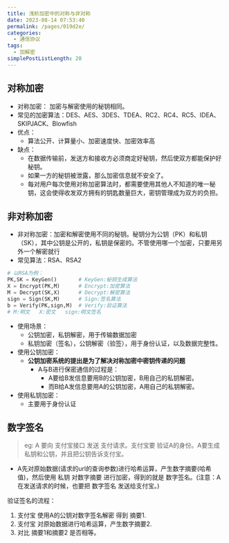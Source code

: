 ```yaml
---
title: 浅析加密中的对称与非对称
date: 2023-08-14 07:53:40
permalink: /pages/019d2e/
categories:
  - 通信协议
tags:
  - 加解密
simplePostListLength: 20
---
```

## 对称加密
- 对称加密： 加密与解密使用的秘钥相同。
- 常见的加密算法：DES、AES、3DES、TDEA、RC2、RC4、RC5、IDEA、SKIPJACK、Blowfish
- 优点：
   - 算法公开、计算量小、加密速度快、加密效率高
- 缺点：
   - 在数据传输前，发送方和接收方必须商定好秘钥，然后使双方都能保护好秘钥。
   - 如果一方的秘钥被泄露，那么加密信息就不安全了。
   - 每对用户每次使用对称加密算法时，都需要使用其他人不知道的唯一秘钥，这会使得收发双方拥有的钥匙数量巨大，密钥管理成为双方的负担。
## 非对称加密

- 非对称加密：加密和解密使用不同的秘钥。秘钥分为公钥（PK）和私钥（SK），其中公钥是公开的，私钥是保密的。不管使用哪一个加密，只要用另外一个解密就行
- 常见算法：RSA、RSA2
```python
# 以RSA为例：
PK,SK = KeyGen()       # KeyGen:秘钥生成算法
X = Encrypt(PK,M)      # Encrypt:加密算法
M = Decrypt(SK,X)      # Decrypt:解密算法
sign = Sign(SK,M)      # Sign:签名算法 
b = Verify(PK,sign,M)  # Verify:验证算法
# M:明文   X:密文   sign:明文签名
```

- 使用场景：
   - 公钥加密，私钥解密，用于传输数据加密
   - 私钥加密（签名），公钥解密（验签），用于身份认证，以及数据完整性。
- 使用公钥加密：
   - **公钥加密系统的提出是为了解决对称加密中密钥传递的问题**
      - A与B进行保密通信的过程是：
         - A要给B发信息要用B的公钥加密，B用自己的私钥解密。
         - 而B给A发信息要用A的公钥加密，A用自己的私钥解密。
- 使用私钥加密：
   - 主要用于身份认证

## 数字签名
> eg: A 要向 支付宝接口 发送 支付请求。支付宝要 验证A的身份。A要生成私钥和公钥，并且把公钥告诉支付宝。

- A先对原始数据(请求的url的查询参数)进行哈希运算，产生数字摘要(哈希值)，然后使用 私钥 对数字摘要 进行加密，得到的就是 数字签名。(注意：A在发送请求的时候，也要把 数字签名 发送给支付宝。)

验证签名的流程：
1. 支付宝 使用A的公钥对数字签名解密 得到 摘要1.
2. 支付宝 对原始数据进行哈希运算，产生数字摘要2.
3. 对比 摘要1和摘要2 是否相等。

